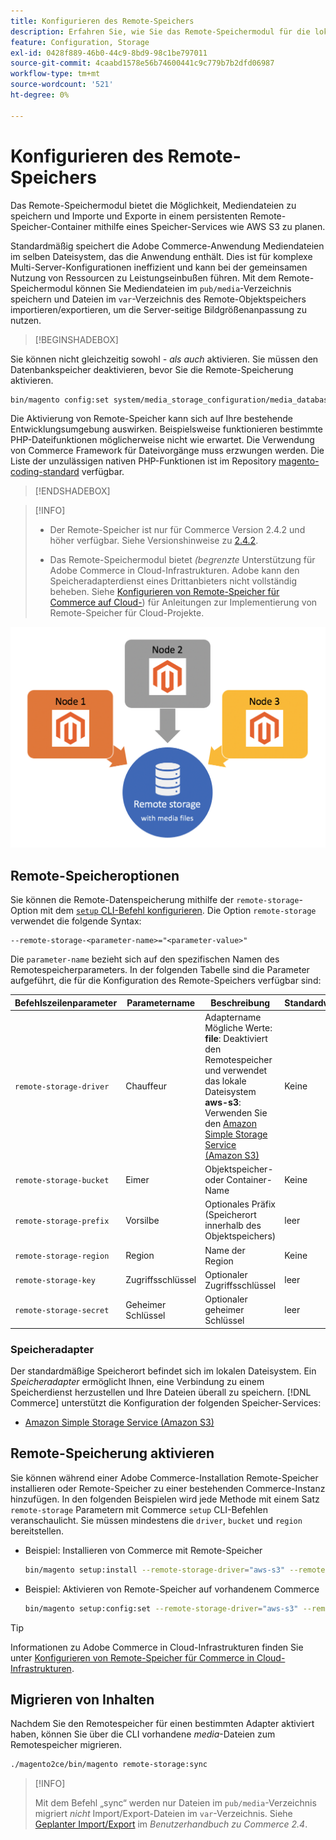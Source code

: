```yaml
---
title: Konfigurieren des Remote-Speichers
description: Erfahren Sie, wie Sie das Remote-Speichermodul für die lokale Commerce-Anwendung konfigurieren.
feature: Configuration, Storage
exl-id: 0428f889-46b0-44c9-8bd9-98c1be797011
source-git-commit: 4caabd1578e56b74600441c9c779b7b2dfd06987
workflow-type: tm+mt
source-wordcount: '521'
ht-degree: 0%

---
```


# Konfigurieren des Remote-Speichers

Das Remote-Speichermodul bietet die Möglichkeit, Mediendateien zu speichern und Importe und Exporte in einem persistenten Remote-Speicher-Container mithilfe eines Speicher-Services wie AWS S3 zu planen.

Standardmäßig speichert die Adobe Commerce-Anwendung Mediendateien im selben Dateisystem, das die Anwendung enthält. Dies ist für komplexe Multi-Server-Konfigurationen ineffizient und kann bei der gemeinsamen Nutzung von Ressourcen zu Leistungseinbußen führen. Mit dem Remote-Speichermodul können Sie Mediendateien im `pub/media`-Verzeichnis speichern und Dateien im `var`-Verzeichnis des Remote-Objektspeichers importieren/exportieren, um die Server-seitige Bildgrößenanpassung zu nutzen.

>[!BEGINSHADEBOX]

Sie können nicht gleichzeitig sowohl _- als auch_ aktivieren. Sie müssen den Datenbankspeicher deaktivieren, bevor Sie die Remote-Speicherung aktivieren.

```bash
bin/magento config:set system/media_storage_configuration/media_database 0
```

Die Aktivierung von Remote-Speicher kann sich auf Ihre bestehende Entwicklungsumgebung auswirken. Beispielsweise funktionieren bestimmte PHP-Dateifunktionen möglicherweise nicht wie erwartet. Die Verwendung von Commerce Framework für Dateivorgänge muss erzwungen werden. Die Liste der unzulässigen nativen PHP-Funktionen ist im Repository [magento-coding-standard](https://github.com/magento/magento-coding-standard/blob/develop/Magento2/Sniffs/Functions/DiscouragedFunctionSniff.php) verfügbar.

>[!ENDSHADEBOX]

>[!INFO]
>
>- Der Remote-Speicher ist nur für Commerce Version 2.4.2 und höher verfügbar. Siehe Versionshinweise zu [2.4.2](https://experienceleague.adobe.com/en/docs/commerce-operations/release/notes/magento-open-source/2-4-2).
>
>- Das Remote-Speichermodul bietet _(begrenzte_ Unterstützung für Adobe Commerce in Cloud-Infrastrukturen. Adobe kann den Speicheradapterdienst eines Drittanbieters nicht vollständig beheben. Siehe [Konfigurieren von Remote-Speicher für Commerce auf Cloud-](cloud-support.md)) für Anleitungen zur Implementierung von Remote-Speicher für Cloud-Projekte.

![Schema für die Remote-Speicherkonfiguration, das die Beziehung zwischen lokalem und Cloud-Speicher veranschaulicht](../../assets/configuration/remote-storage-schema.png)

## Remote-Speicheroptionen

Sie können die Remote-Datenspeicherung mithilfe der `remote-storage`-Option mit dem [`setup` CLI-Befehl konfigurieren](../../installation/tutorials/deployment.md). Die Option `remote-storage` verwendet die folgende Syntax:

```text
--remote-storage-<parameter-name>="<parameter-value>"
```

Die `parameter-name` bezieht sich auf den spezifischen Namen des Remotespeicherparameters. In der folgenden Tabelle sind die Parameter aufgeführt, die für die Konfiguration des Remote-Speichers verfügbar sind:

| Befehlszeilenparameter | Parametername | Beschreibung | Standardwert |
|--- |--- |--- |--- |
| `remote-storage-driver` | Chauffeur | Adaptername<br>Mögliche Werte:<br>**file**: Deaktiviert den Remotespeicher und verwendet das lokale Dateisystem <br>**aws-s3**: Verwenden Sie den [Amazon Simple Storage Service (Amazon S3)](remote-storage-aws-s3.md) | Keine |
| `remote-storage-bucket` | Eimer | Objektspeicher- oder Container-Name | Keine |
| `remote-storage-prefix` | Vorsilbe | Optionales Präfix (Speicherort innerhalb des Objektspeichers) | leer |
| `remote-storage-region` | Region | Name der Region | Keine |
| `remote-storage-key` | Zugriffsschlüssel | Optionaler Zugriffsschlüssel | leer |
| `remote-storage-secret` | Geheimer Schlüssel | Optionaler geheimer Schlüssel | leer |

### Speicheradapter

Der standardmäßige Speicherort befindet sich im lokalen Dateisystem. Ein _Speicheradapter_ ermöglicht Ihnen, eine Verbindung zu einem Speicherdienst herzustellen und Ihre Dateien überall zu speichern. [!DNL Commerce] unterstützt die Konfiguration der folgenden Speicher-Services:

- [Amazon Simple Storage Service (Amazon S3)](remote-storage-aws-s3.md)

## Remote-Speicherung aktivieren

Sie können während einer Adobe Commerce-Installation Remote-Speicher installieren oder Remote-Speicher zu einer bestehenden Commerce-Instanz hinzufügen. In den folgenden Beispielen wird jede Methode mit einem Satz `remote-storage` Parametern mit Commerce `setup` CLI-Befehlen veranschaulicht. Sie müssen mindestens die `driver`, `bucket` und `region` bereitstellen.

- Beispiel: Installieren von Commerce mit Remote-Speicher

  ```bash
  bin/magento setup:install --remote-storage-driver="aws-s3" --remote-storage-bucket="myBucket" --remote-storage-region="us-east-1"
  ```

- Beispiel: Aktivieren von Remote-Speicher auf vorhandenem Commerce

  ```bash
  bin/magento setup:config:set --remote-storage-driver="aws-s3" --remote-storage-bucket="myBucket" --remote-storage-region="us-east-1"
  ```

>[!TIP]
>
>Informationen zu Adobe Commerce in Cloud-Infrastrukturen finden Sie unter [Konfigurieren von Remote-Speicher für Commerce in Cloud-Infrastrukturen](cloud-support.md).

## Migrieren von Inhalten

Nachdem Sie den Remotespeicher für einen bestimmten Adapter aktiviert haben, können Sie über die CLI vorhandene _media_-Dateien zum Remotespeicher migrieren.

```bash
./magento2ce/bin/magento remote-storage:sync
```

>[!INFO]
>
>Mit dem Befehl „sync“ werden nur Dateien im `pub/media`-Verzeichnis migriert _nicht_ Import/Export-Dateien im `var`-Verzeichnis. Siehe [Geplanter Import/Export](https://experienceleague.adobe.com/docs/commerce-admin/systems/data-transfer/data-scheduled-import-export.html) im _Benutzerhandbuch zu Commerce 2.4_.

<!-- link definitions -->

[import-export]: https://docs.magento.com/user-guide/system/data-scheduled-import-export.html
